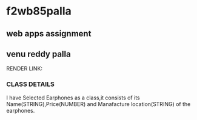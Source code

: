 # f2wb85palla
## web apps assignment
## venu reddy palla
RENDER LINK:
### CLASS DETAILS
I have Selected Earphones as a class,it consists of its Name(STRING),Price(NUMBER) and Manafacture location(STRING) of the  earphones.
